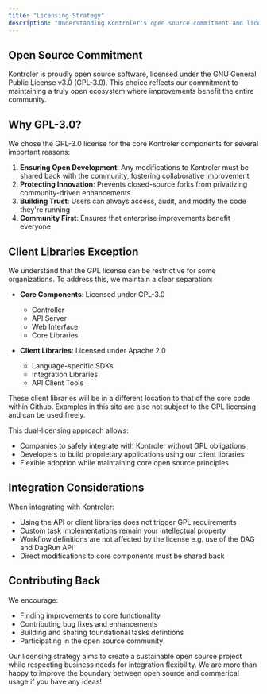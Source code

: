 ```yaml
---
title: "Licensing Strategy"
description: "Understanding Kontroler's open source commitment and licensing approach"
---
```


## Open Source Commitment

Kontroler is proudly open source software, licensed under the GNU General Public License v3.0 (GPL-3.0). This choice reflects our commitment to maintaining a truly open ecosystem where improvements benefit the entire community.

## Why GPL-3.0?

We chose the GPL-3.0 license for the core Kontroler components for several important reasons:

1. **Ensuring Open Development**: Any modifications to Kontroler must be shared back with the community, fostering collaborative improvement
2. **Protecting Innovation**: Prevents closed-source forks from privatizing community-driven enhancements
3. **Building Trust**: Users can always access, audit, and modify the code they're running
4. **Community First**: Ensures that enterprise improvements benefit everyone

## Client Libraries Exception

We understand that the GPL license can be restrictive for some organizations. To address this, we maintain a clear separation:

- **Core Components**: Licensed under GPL-3.0
  - Controller
  - API Server
  - Web Interface
  - Core Libraries

- **Client Libraries**: Licensed under Apache 2.0
  - Language-specific SDKs
  - Integration Libraries
  - API Client Tools

These client libraries will be in a different location to that of the core code within Github. Examples in this site are also not subject to the GPL licensing and can be used freely.

This dual-licensing approach allows:
- Companies to safely integrate with Kontroler without GPL obligations
- Developers to build proprietary applications using our client libraries
- Flexible adoption while maintaining core open source principles

## Integration Considerations

When integrating with Kontroler:

- Using the API or client libraries does not trigger GPL requirements
- Custom task implementations remain your intellectual property
- Workflow definitions are not affected by the license e.g. use of the DAG and DagRun API
- Direct modifications to core components must be shared back

## Contributing Back

We encourage:
- Finding improvements to core functionality
- Contributing bug fixes and enhancements
- Building and sharing foundational tasks defintions
- Participating in the open source community

Our licensing strategy aims to create a sustainable open source project while respecting business needs for integration flexibility. We are more than happy to improve the boundary between open source and commerical usage if you have any ideas!

